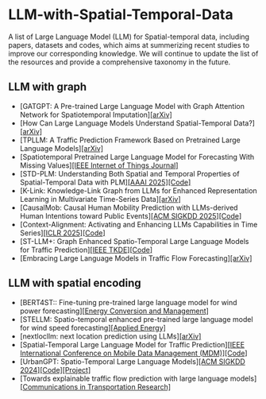 # LLM-with-Spatial-Temporal-Data
A list of Large Language Model (LLM) for Spatial-temporal data, including papers, datasets and codes, which aims at summerizing recent studies to improve our corresponding knowledge.
We will continue to update the list of the resources and provide a comprehensive taxonomy in the future.

## LLM with graph
- [GATGPT: A Pre-trained Large Language Model with Graph Attention Network for Spatiotemporal Imputation][[arXiv]](https://arxiv.org/abs/2311.14332)
- [How Can Large Language Models Understand Spatial-Temporal Data?][[arXiv]](https://arxiv.org/abs/2401.14192)
- [TPLLM: A Traffic Prediction Framework Based on Pretrained Large Language Models][[arXiv]](https://arxiv.org/abs/2403.02221)
- [Spatiotemporal Pretrained Large Language Model for Forecasting With Missing Values][[IEEE Internet of Things Journal]](https://ieeexplore.ieee.org/document/10833705)
- [STD-PLM: Understanding Both Spatial and Temporal Properties of Spatial-Temporal Data with PLM][[AAAI 2025]](https://ojs.aaai.org/index.php/AAAI/article/view/33286)[[Code]](https://github.com/Hyheng/STD-PLM)
- [K-Link: Knowledge-Link Graph from LLMs for Enhanced Representation Learning in Multivariate Time-Series Data][[arXiv]](https://arxiv.org/abs/2403.03645)
- [CausalMob: Causal Human Mobility Prediction with LLMs-derived Human Intentions toward Public Events][[ACM SIGKDD 2025]](https://dl.acm.org/doi/10.1145/3690624.3709231)[[Code]](https://github.com/YangXiaojie1998/CausalMob/?tab=readme-ov-file)
- [Context-Alignment: Activating and Enhancing LLMs Capabilities in Time Series][[ICLR 2025]](https://openreview.net/forum?id=syC2764fPc)[[Code]](https://github.com/tokaka22/ICLR25-FSCA)
- [ST-LLM+: Graph Enhanced Spatio-Temporal Large Language Models for Traffic Prediction][[IEEE TKDE]](https://ieeexplore.ieee.org/document/11005661)[[Code]](https://github.com/ChenxiLiu-HNU/ST-LLM-Plus)
- [Embracing Large Language Models in Traffic Flow Forecasting][[arXiv]](https://arxiv.org/abs/2412.12201)

## LLM with spatial encoding
- [BERT4ST:: Fine-tuning pre-trained large language model for wind power forecasting][[Energy Conversion and Management]](https://www.sciencedirect.com/science/article/abs/pii/S0196890424002723)
- [STELLM: Spatio-temporal enhanced pre-trained large language model for wind speed forecasting][[Applied Energy]](https://www.sciencedirect.com/science/article/abs/pii/S030626192401417X)
- [nextlocllm: next location prediction using LLMs][[arXiv]](https://arxiv.org/abs/2410.09129)
- [Spatial-Temporal Large Language Model for Traffic Prediction][[IEEE International Conference on Mobile Data Management (MDM)]](https://ieeexplore.ieee.org/document/10591642)[[Code]](https://github.com/ChenxiLiu-HNU/ST-LLM)
- [UrbanGPT: Spatio-Temporal Large Language Models][[ACM SIGKDD 2024]](https://dl.acm.org/doi/10.1145/3637528.3671578)[[Code]](https://github.com/HKUDS/UrbanGPT)[[Project]](https://urban-gpt.github.io/)
- [Towards explainable traffic flow prediction with large language models][[Communications in Transportation Research]](https://www.sciencedirect.com/science/article/pii/S2772424724000337)
